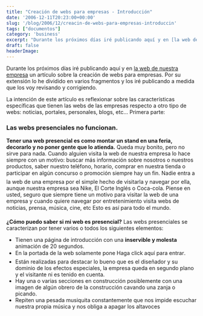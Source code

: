 ```yaml
---
title: "Creación de webs para empresas - Introducción"
date: '2006-12-11T20:23:00+00:00'
slug: '/blog/2006/12/creacin-de-webs-para-empresas-introduccin'
tags: ["documentos"]
category: 'business'
excerpt: "Durante los próximos días iré publicando aquí y en [la web de nuestra empresa]( un artículo sobre la creación de webs para empresas. Por su extensión lo he dividido en vari..."
draft: false
headerImage:
---
```

Durante los próximos días iré publicando aquí y en [la web de nuestra empresa](http://www.informatica32.com) un artículo sobre la creación de webs para empresas. Por su extensión lo he dividido en varios fragmentos y los iré publicando a medida que los voy revisando y corrigiendo.

La intención de este artículo es reflexionar sobre las características específicas que tienen las webs de las empresas respecto a otro tipo de webs: noticias, portales, personales, blogs, etc...
Primera parte:

### Las webs presenciales no funcionan.

**Tener una web presencial es como montar un stand en una feria, decorarlo y no poner gente que lo atienda.** Queda muy bonito, pero no sirve para nada.
 Cuando alguien visita la web de nuestra empresa lo hace siempre con un motivo: buscar más información sobre nosotros o nuestros productos, saber nuestro teléfono, horario, comprar en nuestra tienda o participar en algún concurso o promoción siempre hay un fin. Nadie entra a la web de una empresa por el simple hecho de visitarla y navegar por ella, aunque nuestra empresa sea Nike, El Corte Inglés o Coca-cola. Piense en usted, seguro que siempre tiene un motivo para visitar la web de una empresa y cuando quiere navegar por entretenimiento visita webs de noticias, prensa, música, cine, etc Esto es así para todo el mundo.

**¿Cómo puedo saber si mi web es presencial?**
 Las webs presenciales se caracterizan por tener varios o todos los siguientes elementos:

- Tienen una página de introducción con una **inservible y molesta** animación de 20 segundos.
- En la portada de la web solamente pone Haga click aquí para entrar.
- Están realizadas para destacar lo bueno que es el diseñador y su dominio de los efectos especiales, la empresa queda en segundo plano y el visitante ni es tenido en cuenta.
- Hay una o varias secciones en construcción posiblemente con una imagen de algún obrero de la construcción cavando una zanja o picando.
- Repiten una pesada musiquita constantemente que nos impide escuchar nuestra propia música y nos obliga a apagar los altavoces
